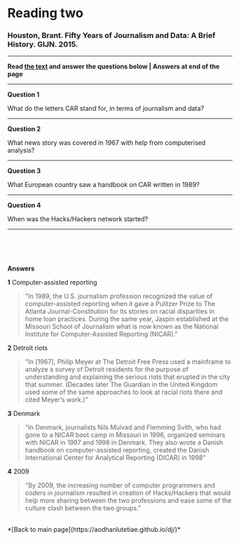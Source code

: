 # Reading two

### Houston, Brant. Fifty Years of Journalism and Data: A Brief History. GIJN. 2015.
---
**Read [the text](https://gijn.org/2015/11/12/fifty-years-of-journalism-and-data-a-brief-history/) and answer the questions below | Answers at end of the page**

---
**Question 1**

What do the letters CAR stand for, in terms of journalism and data?

---

**Question 2**

What news story was covered in 1967 with help from computerised analysis?

---

**Question 3**

What European country saw a handbook on CAR written in 1989?

---

**Question 4**

When was the Hacks/Hackers network started?

---

<br />

<br />

<br />

**Answers**

**1**
Computer-assisted reporting
> "In 1989, the U.S. journalism profession recognized the value of computer-assisted reporting when it gave a Pulitzer Prize to The Atlanta Journal-Constitution for its stories on racial disparities in home loan practices. During the same year, Jaspin established at the Missouri School of Journalism what is now known as the National Institute for Computer-Assisted Reporting (NICAR)."

**2**
Detroit riots
> "In [1967], Philip Meyer at The Detroit Free Press used a mainframe to analyze a survey of Detroit residents for the purpose of understanding and explaining the serious riots that erupted in the city that summer. (Decades later The Guardian in the United Kingdom used some of the same approaches to look at racial riots there and cited Meyer’s work.)"

**3**
Denmark
> "In Denmark, journalists Nils Mulvad and Flemming Svith, who had gone to a NICAR boot camp in Missouri in 1996, organized seminars with NICAR in 1997 and 1998 in Denmark. They also wrote a Danish handbook on computer-assisted reporting, created the Danish International Center for Analytical Reporting (DICAR) in 1998"

**4**
2009
> "By 2009, the increasing number of computer programmers and coders in journalism resulted in creation of Hacks/Hackers that would help more sharing between the two professions and ease some of the culture clash between the two groups."

<br />
*[Back to main page](https://aodhanlutetiae.github.io/dj/)*
